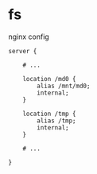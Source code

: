 # fs

nginx config

```nginx
server {

    # ...

	location /md0 {
		alias /mnt/md0;
		internal;
	}

    location /tmp {
        alias /tmp;
        internal;
    }
    
    # ...

}
```
